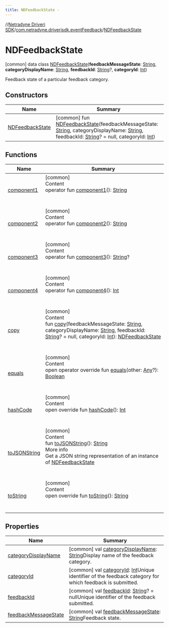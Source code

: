 ```yaml
---
title: NDFeedbackState -
---
```

//[Netradyne Driveri SDK](../../index.md)/[com.netradyne.driverisdk.eventFeedback](../index.md)/[NDFeedbackState](index.md)



# NDFeedbackState  
 [common] data class [NDFeedbackState](index.md)(**feedbackMessageState**: [String](https://kotlinlang.org/api/latest/jvm/stdlib/kotlin/-string/index.html), **categoryDisplayName**: [String](https://kotlinlang.org/api/latest/jvm/stdlib/kotlin/-string/index.html), **feedbackId**: [String](https://kotlinlang.org/api/latest/jvm/stdlib/kotlin/-string/index.html)?, **categoryId**: [Int](https://kotlinlang.org/api/latest/jvm/stdlib/kotlin/-int/index.html))

Feedback state of a particular feedback category.

   


## Constructors  
  
|  Name|  Summary| 
|---|---|
| <a name="com.netradyne.driverisdk.eventFeedback/NDFeedbackState/NDFeedbackState/#kotlin.String#kotlin.String#kotlin.String?#kotlin.Int/PointingToDeclaration/"></a>[NDFeedbackState](-n-d-feedback-state.md)| <a name="com.netradyne.driverisdk.eventFeedback/NDFeedbackState/NDFeedbackState/#kotlin.String#kotlin.String#kotlin.String?#kotlin.Int/PointingToDeclaration/"></a> [common] fun [NDFeedbackState](-n-d-feedback-state.md)(feedbackMessageState: [String](https://kotlinlang.org/api/latest/jvm/stdlib/kotlin/-string/index.html), categoryDisplayName: [String](https://kotlinlang.org/api/latest/jvm/stdlib/kotlin/-string/index.html), feedbackId: [String](https://kotlinlang.org/api/latest/jvm/stdlib/kotlin/-string/index.html)? = null, categoryId: [Int](https://kotlinlang.org/api/latest/jvm/stdlib/kotlin/-int/index.html))   <br>


## Functions  
  
|  Name|  Summary| 
|---|---|
| <a name="com.netradyne.driverisdk.eventFeedback/NDFeedbackState/component1/#/PointingToDeclaration/"></a>[component1](component1.md)| <a name="com.netradyne.driverisdk.eventFeedback/NDFeedbackState/component1/#/PointingToDeclaration/"></a>[common]  <br>Content  <br>operator fun [component1](component1.md)(): [String](https://kotlinlang.org/api/latest/jvm/stdlib/kotlin/-string/index.html)  <br><br><br>
| <a name="com.netradyne.driverisdk.eventFeedback/NDFeedbackState/component2/#/PointingToDeclaration/"></a>[component2](component2.md)| <a name="com.netradyne.driverisdk.eventFeedback/NDFeedbackState/component2/#/PointingToDeclaration/"></a>[common]  <br>Content  <br>operator fun [component2](component2.md)(): [String](https://kotlinlang.org/api/latest/jvm/stdlib/kotlin/-string/index.html)  <br><br><br>
| <a name="com.netradyne.driverisdk.eventFeedback/NDFeedbackState/component3/#/PointingToDeclaration/"></a>[component3](component3.md)| <a name="com.netradyne.driverisdk.eventFeedback/NDFeedbackState/component3/#/PointingToDeclaration/"></a>[common]  <br>Content  <br>operator fun [component3](component3.md)(): [String](https://kotlinlang.org/api/latest/jvm/stdlib/kotlin/-string/index.html)?  <br><br><br>
| <a name="com.netradyne.driverisdk.eventFeedback/NDFeedbackState/component4/#/PointingToDeclaration/"></a>[component4](component4.md)| <a name="com.netradyne.driverisdk.eventFeedback/NDFeedbackState/component4/#/PointingToDeclaration/"></a>[common]  <br>Content  <br>operator fun [component4](component4.md)(): [Int](https://kotlinlang.org/api/latest/jvm/stdlib/kotlin/-int/index.html)  <br><br><br>
| <a name="com.netradyne.driverisdk.eventFeedback/NDFeedbackState/copy/#kotlin.String#kotlin.String#kotlin.String?#kotlin.Int/PointingToDeclaration/"></a>[copy](copy.md)| <a name="com.netradyne.driverisdk.eventFeedback/NDFeedbackState/copy/#kotlin.String#kotlin.String#kotlin.String?#kotlin.Int/PointingToDeclaration/"></a>[common]  <br>Content  <br>fun [copy](copy.md)(feedbackMessageState: [String](https://kotlinlang.org/api/latest/jvm/stdlib/kotlin/-string/index.html), categoryDisplayName: [String](https://kotlinlang.org/api/latest/jvm/stdlib/kotlin/-string/index.html), feedbackId: [String](https://kotlinlang.org/api/latest/jvm/stdlib/kotlin/-string/index.html)? = null, categoryId: [Int](https://kotlinlang.org/api/latest/jvm/stdlib/kotlin/-int/index.html)): [NDFeedbackState](index.md)  <br><br><br>
| <a name="kotlin/Any/equals/#kotlin.Any?/PointingToDeclaration/"></a>[equals](../../com.netradyne.driverisdk.video/-n-d-video-a-p-i/index.md#%5Bkotlin%2FAny%2Fequals%2F%23kotlin.Any%3F%2FPointingToDeclaration%2F%5D%2FFunctions%2F-1360578461)| <a name="kotlin/Any/equals/#kotlin.Any?/PointingToDeclaration/"></a>[common]  <br>Content  <br>open operator override fun [equals](../../com.netradyne.driverisdk.video/-n-d-video-a-p-i/index.md#%5Bkotlin%2FAny%2Fequals%2F%23kotlin.Any%3F%2FPointingToDeclaration%2F%5D%2FFunctions%2F-1360578461)(other: [Any](https://kotlinlang.org/api/latest/jvm/stdlib/kotlin/-any/index.html)?): [Boolean](https://kotlinlang.org/api/latest/jvm/stdlib/kotlin/-boolean/index.html)  <br><br><br>
| <a name="kotlin/Any/hashCode/#/PointingToDeclaration/"></a>[hashCode](../../com.netradyne.driverisdk.video/-n-d-video-a-p-i/index.md#%5Bkotlin%2FAny%2FhashCode%2F%23%2FPointingToDeclaration%2F%5D%2FFunctions%2F-1360578461)| <a name="kotlin/Any/hashCode/#/PointingToDeclaration/"></a>[common]  <br>Content  <br>open override fun [hashCode](../../com.netradyne.driverisdk.video/-n-d-video-a-p-i/index.md#%5Bkotlin%2FAny%2FhashCode%2F%23%2FPointingToDeclaration%2F%5D%2FFunctions%2F-1360578461)(): [Int](https://kotlinlang.org/api/latest/jvm/stdlib/kotlin/-int/index.html)  <br><br><br>
| <a name="com.netradyne.driverisdk.eventFeedback/NDFeedbackState/toJSONString/#/PointingToDeclaration/"></a>[toJSONString](to-j-s-o-n-string.md)| <a name="com.netradyne.driverisdk.eventFeedback/NDFeedbackState/toJSONString/#/PointingToDeclaration/"></a>[common]  <br>Content  <br>fun [toJSONString](to-j-s-o-n-string.md)(): [String](https://kotlinlang.org/api/latest/jvm/stdlib/kotlin/-string/index.html)  <br>More info  <br>Get a JSON string representation of an instance of [NDFeedbackState](index.md)  <br><br><br>
| <a name="kotlin/Any/toString/#/PointingToDeclaration/"></a>[toString](../../com.netradyne.driverisdk.video/-n-d-video-a-p-i/index.md#%5Bkotlin%2FAny%2FtoString%2F%23%2FPointingToDeclaration%2F%5D%2FFunctions%2F-1360578461)| <a name="kotlin/Any/toString/#/PointingToDeclaration/"></a>[common]  <br>Content  <br>open override fun [toString](../../com.netradyne.driverisdk.video/-n-d-video-a-p-i/index.md#%5Bkotlin%2FAny%2FtoString%2F%23%2FPointingToDeclaration%2F%5D%2FFunctions%2F-1360578461)(): [String](https://kotlinlang.org/api/latest/jvm/stdlib/kotlin/-string/index.html)  <br><br><br>


## Properties  
  
|  Name|  Summary| 
|---|---|
| <a name="com.netradyne.driverisdk.eventFeedback/NDFeedbackState/categoryDisplayName/#/PointingToDeclaration/"></a>[categoryDisplayName](category-display-name.md)| <a name="com.netradyne.driverisdk.eventFeedback/NDFeedbackState/categoryDisplayName/#/PointingToDeclaration/"></a> [common] val [categoryDisplayName](category-display-name.md): [String](https://kotlinlang.org/api/latest/jvm/stdlib/kotlin/-string/index.html)Display name of the feedback category.   <br>
| <a name="com.netradyne.driverisdk.eventFeedback/NDFeedbackState/categoryId/#/PointingToDeclaration/"></a>[categoryId](category-id.md)| <a name="com.netradyne.driverisdk.eventFeedback/NDFeedbackState/categoryId/#/PointingToDeclaration/"></a> [common] val [categoryId](category-id.md): [Int](https://kotlinlang.org/api/latest/jvm/stdlib/kotlin/-int/index.html)Unique identifier of the feedback category for which feedback is submitted.   <br>
| <a name="com.netradyne.driverisdk.eventFeedback/NDFeedbackState/feedbackId/#/PointingToDeclaration/"></a>[feedbackId](feedback-id.md)| <a name="com.netradyne.driverisdk.eventFeedback/NDFeedbackState/feedbackId/#/PointingToDeclaration/"></a> [common] val [feedbackId](feedback-id.md): [String](https://kotlinlang.org/api/latest/jvm/stdlib/kotlin/-string/index.html)? = nullUnique identifier of the feedback submitted.   <br>
| <a name="com.netradyne.driverisdk.eventFeedback/NDFeedbackState/feedbackMessageState/#/PointingToDeclaration/"></a>[feedbackMessageState](feedback-message-state.md)| <a name="com.netradyne.driverisdk.eventFeedback/NDFeedbackState/feedbackMessageState/#/PointingToDeclaration/"></a> [common] val [feedbackMessageState](feedback-message-state.md): [String](https://kotlinlang.org/api/latest/jvm/stdlib/kotlin/-string/index.html)Feedback state.   <br>

